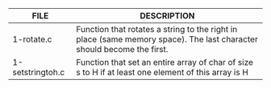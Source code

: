 | FILE | DESCRIPTION |
|------|-------------|
| 1-rotate.c | Function that rotates a string to the right in place (same memory space). The last character should become the first. |
| 1-setstringtoh.c | Function that set an entire array of char of size s to H if at least one element of this array is H |